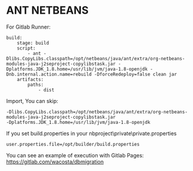 # ANT NETBEANS

For Gitlab Runner:

```
build:
    stage: build
    script:
        - ant -Dlibs.CopyLibs.classpath=/opt/netbeans/java/ant/extra/org-netbeans-modules-java-j2seproject-copylibstask.jar -Dplatforms.JDK_1.8.home=/usr/lib/jvm/java-1.8-openjdk -Dnb.internal.action.name=rebuild -DforceRedeploy=false clean jar
    artifacts:
        paths:
            - dist
```

Import, You can skip:

```
-Dlibs.CopyLibs.classpath=/opt/netbeans/java/ant/extra/org-netbeans-modules-java-j2seproject-copylibstask.jar
-Dplatforms.JDK_1.8.home=/usr/lib/jvm/java-1.8-openjdk
```

If you set build.properties in your nbproject\private\private.properties

```
user.properties.file=/opt/builder/build.properties
```

You can see an example of execution with Gitlab Pages:
https://gitlab.com/wacosta/dbmigration